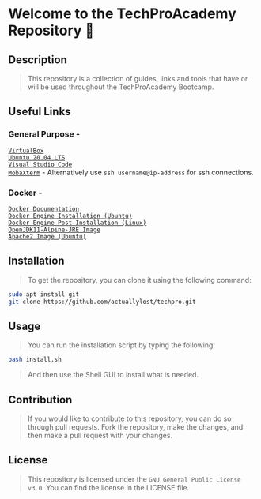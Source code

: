 # Welcome to the TechProAcademy Repository 👋

## Description

> This repository is a collection of guides, links and tools that have or will be used throughout the TechProAcademy Bootcamp.

## Useful Links

### General Purpose -

[`VirtualBox`](https://www.virtualbox.org/wiki/Downloads) \
[`Ubuntu 20.04 LTS`](https://ubuntu.com/download/server#downloads) \
[`Visual Studio Code`](https://code.visualstudio.com/download) \
[`MobaXterm`](https://mobaxterm.mobatek.net/download.html) - Alternatively use `ssh username@ip-address` for ssh connections.

### Docker -

[`Docker Documentation`](https://docs.docker.com/) \
[`Docker Engine Installation (Ubuntu)`](https://docs.docker.com/engine/install/ubuntu/#installation-methods) \
[`Docker Engine Post-Installation (Linux)`](https://docs.docker.com/engine/install/linux-postinstall/) \
[`OpenJDK11-Alpine-JRE Image`](https://hub.docker.com/r/adoptopenjdk/openjdk11) \
[`Apache2 Image (Ubuntu)`](https://hub.docker.com/r/ubuntu/apache2)

## Installation

> To get the repository, you can clone it using the following command:

```bash
sudo apt install git
git clone https://github.com/actuallylost/techpro.git
```

## Usage

> You can run the installation script by typing the following:

```bash
bash install.sh
```

> And then use the Shell GUI to install what is needed.

## Contribution

 >If you would like to contribute to this repository, you can do so through pull requests. Fork the repository, make the changes, and then make a pull request with your changes.

## License

> This repository is licensed under the `GNU General Public License v3.0`. You can find the license in the LICENSE file.
